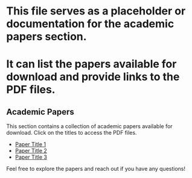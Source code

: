 # This file serves as a placeholder or documentation for the academic papers section. 
# It can list the papers available for download and provide links to the PDF files.

## Academic Papers

This section contains a collection of academic papers available for download. Click on the titles to access the PDF files.

- [Paper Title 1](path/to/paper1.pdf)
- [Paper Title 2](path/to/paper2.pdf)
- [Paper Title 3](path/to/paper3.pdf)

Feel free to explore the papers and reach out if you have any questions!